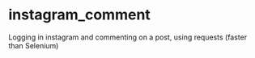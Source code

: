 # instagram_comment
Logging in instagram and commenting on a post, using requests (faster than Selenium)
